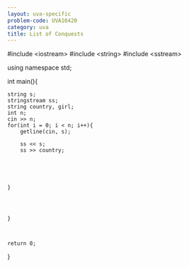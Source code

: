 ```yaml
---
layout: uva-specific
problem-code: UVA10420
category: uva
title: List of Conquests 
---
```

#include &lt;iostream&gt;
#include &lt;string&gt;
#include &lt;sstream&gt;


using namespace std;

int main(){
	
	string s; 
	stringstream ss;
	string country, girl; 
	int n; 
	cin >> n;
	for(int i = 0; i < n; i++){
		getline(cin, s);

		ss << s;
		ss >> country;





	}
	



	}



	return 0; 
}
